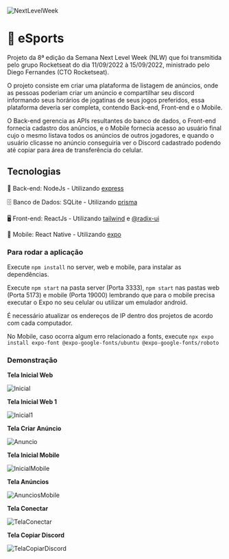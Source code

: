 ![NextLevelWeek](https://lh3.googleusercontent.com/pw/AM-JKLUC07mgsavuPL6bjrqz9umJSgCIK1HVBQsv5us5XACMjQlnQ6Rv1TrRWKY4tzY8aGiKe-u9A0o8CfQ4N9QBOoSlmnAri0-t2ibpyT-q3pdWyX9fYRHDAAzgtA4geOqQrxvOax1AP7ysjDWxdsMRmFsC=w233-h215-no?authuser=0)

# 🚀 eSports

Projeto da 8ª edição da Semana Next Level Week (NLW) que foi transmitida pelo grupo Rocketseat do dia 11/09/2022 à 15/09/2022, ministrado pelo Diego Fernandes (CTO Rocketseat).

O projeto consiste em criar uma plataforma de listagem de anúncios, onde as pessoas poderiam criar um anúncio e compartilhar seu discord informando seus horários de jogatinas de seus jogos preferidos, essa plataforma deveria ser completa, contendo Back-end, Front-end e o Mobile.

O Back-end gerencia as APIs resultantes do banco de dados, o Front-end fornecia cadastro dos anúncios, e o Mobile fornecia acesso ao usuário final cujo o mesmo listava todos os anúncios de outros jogadores, e quando o usuário clicasse no anúncio conseguiria ver o Discord cadastrado podendo até copiar para área de transferência do celular.

## Tecnologias

📁 Back-end: NodeJs - Utilizando [express](https://expressjs.com/)

🗄️ Banco de Dados: SQLite - Utilizando [prisma](https://www.prisma.io/)

🖥️ Front-end: ReactJs - Utilizando [tailwind](https://tailwindcss.com/) e [@radix-ui](https://www.radix-ui.com/)

📱 Mobile: React Native - Utilizando [expo](https://expo.dev/)

### Para rodar a aplicação

Execute `npm install` no server, web e mobile, para instalar as dependências.

Execute `npm start` na pasta server (Porta 3333), `npm start` nas pastas web (Porta 5173) e mobile (Porta 19000) lembrando que para o mobile precisa executar o Expo no seu celular ou utilizar um emulador android.

É necessário atualizar os endereços de IP dentro dos projetos de acordo com cada computador.

No Mobile, caso ocorra algum erro relacionado a fonts, execute `npx expo install expo-font @expo-google-fonts/ubuntu @expo-google-fonts/roboto`

### Demonstração

**Tela Inicial Web**

![Inicial](https://lh3.googleusercontent.com/pw/AL9nZEUogeYeh19lw_PU3DMsLh5huZoIHxpH1vUAutAVTmvLOWGJjLuiFRIt8arUUDlP3J-cVDwe1UBikAfmShC2__19aBBrkdMMkijcFep2S2TAx7HWi1TJbJqmFXW58cM0wWhjEdb71ExhFV965yGMWfwr=w1464-h937-no?authuser=0)

**Tela Inicial Web 1**

![Inicial1](https://lh3.googleusercontent.com/pw/AL9nZEUzh3E4JTivtQIZAp3iabaya98pBVctrsecnLPbGq34hT-_M7OWTAgp4CgCV72wh15JUdJ9Egmfnx_VSWBPntbmyqLOZaaDAIpD0uP3jxOPtypsrXKMrn2TngSjrKUhp-jUAL1xVqwfKelMkVvDop1n=w1427-h924-no?authuser=0)

**Tela Criar Anúncio**

![Anuncio](https://lh3.googleusercontent.com/pw/AL9nZEWeh4A4aVc5BPm13-GrGt5jK7QfeFo95OyRod3JLX_58vzYMKx_JIFGuIreF-VCFeDySOAL5xrlnzYfISa_KmXmTXthjOSmwVahm7xFO3VNccVYW1VZnp-jdO5HIyCljpu5EgV9GPstCzGwAqM0yjpP=w1442-h908-no?authuser=0)

**Tela Inicial Mobile**

![InicialMobile](https://lh3.googleusercontent.com/pw/AL9nZEUW9lKYDIrYp42JqCcpy1-JDWgG5W3rMq4N27sciV3DDWi9HpMO_M8EakEDiZmgOv9HgX79tLEVy4MDFqZYJYiN9E-zcpqqse1u4YNL-1T31zdU3mKG3-4-N-zyj3fGhZXPQkj4LJE7ZtaQG5NBkzWH=w422-h937-no?authuser=0)


**Tela Anúncios**

![AnunciosMobile](https://lh3.googleusercontent.com/pw/AL9nZEUnXaBZF1WzvrNFy2ym7UsY4CRB0unpIKyfeUiTRG3YRiKUozfIZcCBfdigXpcPhrFC84HrEt6wuTOp7Ku6VQqIMPSedVTEYq1G6E_2E9vFCCn9-O6T8kmd3siVON-sIoIBMgKh3G60R7w4hCvS0d0U=w422-h937-no?authuser=0)


**Tela Conectar**

![TelaConectar](https://lh3.googleusercontent.com/pw/AL9nZEU0xQfYAtEr_TNGccdzIBfYMkHJ3srGdsGD_nirpVRcYUvcDfpzTjf2wqKCGvzv0fS5LOcrj4iWbXF78qEp7_0-D0TF5uSmGKSWWp77sZGRYD8q_rpvLghQ7yXlWeFsoMHpaMPu1FpdoJYxjsRj6hrw=w422-h937-no?authuser=0)

**Tela Copiar Discord**

![TelaCopiarDiscord](https://lh3.googleusercontent.com/pw/AL9nZEUgXxIKhDWriRAGk_BCc5_BkiFV_30RE2WlILrYA2W7_KSYiRASjapsbeMIi1LgajgdbZfpRSayUk2OgHx4A-XCEr2PvwZo7ps-KAEWnydIHZvkEvBiHA92mttitL6VBj4lKaQgwqxLD-N2EsEJz27v=w422-h937-no?authuser=0)
